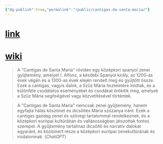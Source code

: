 ```yaml
---
{"dg-publish":true,"permalink":"/public/cantigas-da-santa-maria/"}
---
```


# [link](http://www.cantigasdesantamaria.com)

# [wiki](https://www.wikiwand.com/en/Cantigas_de_Santa_Maria)

> A "Cantigas de Santa Maria" röviden egy középkori spanyol zenei gyűjtemény, amelyet I. Alfonz, a későbbi Spanyol király, az 1200-as évek végén és a 1300-as évek elején rendelt meg és gyűjtött össze. Ezek a cantigas, vagyis dalok, a Szűz Mária tiszteletére íródtak, és a különféle csodálatos eseményeket és csodákat örökítik meg, amelyek a Szűz Mária segítségével vagy közvetítésével történtek.

> A "Cantigas de Santa Maria" nemcsak zenei gyűjtemény, hanem egyfajta hálás köszönet és dicsőítés Mária szűzanya iránt. Ezek a cantigas gazdag zenei és szövegi tartalommal rendelkeznek, és a középkori európai kultúrában és vallásosságban játszottak fontos szerepet. A gyűjtemény tartalmaz dicsőítő és narratív dalokat egyaránt, és közismert része a középkori európai zenekultúrának és irodalomnak. (*ChatGPT*)

